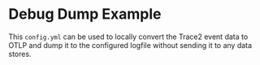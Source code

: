 # Debug Dump Example

This `config.yml` can be used to locally convert the Trace2
event data to OTLP and dump it to the configured logfile
without sending it to any data stores.
